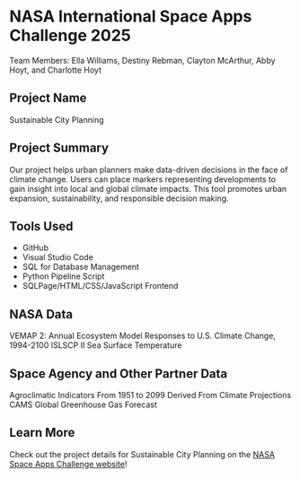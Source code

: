 # NASA International Space Apps Challenge 2025
Team Members: Ella Williams, Destiny Rebman, Clayton McArthur, Abby Hoyt, and Charlotte Hoyt

## Project Name
Sustainable City Planning

## Project Summary
Our project helps urban planners make data-driven decisions in the face of climate change. Users can place markers representing developments to gain insight into local and global climate impacts. This tool promotes urban expansion, sustainability, and responsible decision making. 

## Tools Used
- GitHub
- Visual Studio Code
- SQL for Database Management
- Python Pipeline Script
- SQLPage/HTML/CSS/JavaScript Frontend

## NASA Data
VEMAP 2: Annual Ecosystem Model Responses to U.S. Climate Change, 1994-2100
ISLSCP II Sea Surface Temperature

## Space Agency and Other Partner Data
Agroclimatic Indicators From 1951 to 2099 Derived From Climate Projections 
CAMS Global Greenhouse Gas Forecast 

## Learn More
Check out the project details for Sustainable City Planning on the [NASA Space Apps Challenge website](https://www.spaceappschallenge.org/2025/find-a-team/reach/?tab=project)!
